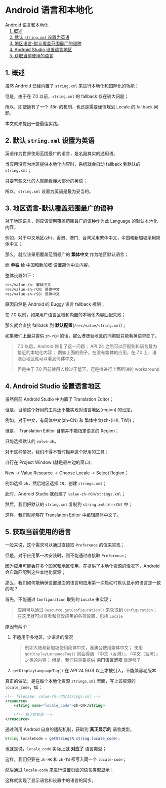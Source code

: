 # Android 语言和本地化

<!-- MDTOC maxdepth:6 firsth1:1 numbering:0 flatten:0 bullets:0 updateOnSave:1 -->

[Android 语言和本地化](#android-语言和本地化)   
&emsp;[1. 概述](#1-概述)   
&emsp;[2. 默认 `string.xml` 设置为英语](#2-默认-stringxml-设置为英语)   
&emsp;[3. 地区语言-默认覆盖范围最广的语种](#3-地区语言-默认覆盖范围最广的语种)   
&emsp;[4. Android Studio 设置语言地区](#4-android-studio-设置语言地区)   
&emsp;[5. 获取当前使用的语言](#5-获取当前使用的语言)   

<!-- /MDTOC -->

## 1. 概述

虽然 Android 已经内置了 `string.xml` 来进行本地化和国际化的功能；

但是，由于在 7.0 以前，`string.xml` 的 fallback 存在较大问题；

所以，即使拥有了一个 i18n 的机制，也还是需要谨慎规划 Locale 的 fallback 问题。

本文就来提出一些最佳实践。

## 2. 默认 `string.xml` 设置为英语

英语作为世界使用范围最广的语言，是名副其实的通用语。

当应用没有为地区提供本地化内容时，系统就会自动 fallback 到默认的 `string.xml`；

只要有些文化的人就能看懂大部分的英语；

所以，`string.xml` 设置为英语是最为妥当的。

## 3. 地区语言-默认覆盖范围最广的语种

对于地区语言，则应该使用覆盖范围最广的语种作为此 Language 的默认本地化内容。

例如，对于中文地区(zh)，香港、澳门、台湾采用繁体中文，中国和新加坡采用简体中文；

那么，就应该采用覆盖范围最广的 **繁体中文** 作为地区默认语言；

而 **单独** 给 中国和新加坡 设置简体中文内容。

整体设置如下：

```bash
res/value-zh: 繁体中文
res/value-zh-rCN: 简体中文
res/value-zh-rSG: 简体中文
```

原因自然是 Android 的 Buggy 语言 fallback 机制；

在 7.0 以前，如果用户语言区域和内置的本地化内容匹配失败；

那么就会直接 fallback 到 **默认配置**(`/res/value/string.xml`)；

如果我们上面只提供 `zh-rCN` 的话，那么港澳台地区的同胞就只能看英语界面了。

> 7.0 以后，Android 修复了这一问题；
> API 24 之后可以匹配到和语言最为接近的本地化内容；
> 例如上面的例子，在没有繁体的应用，在 7.0 上，港澳台地区就可以看到简体中文。
>
> 但是由于 7.0 目前使用人数过于低下，还是得进行上面所讲的 workaround

## 4. Android Studio 设置语言地区

虽然目前 Android Studio 中内置了 Translation Editor；

但是，目前这个好用的工具还不能实现对语言地区(region) 的设定。

例如，对于中文，有简体中文(zh-CN) 和 繁体中文(zh-{HK, TW})；

但是， Translation Editor 目前并不能指定语言的 Region；

只能选择默认的 `value-zh`。

对于这种情况，我们不得不暂时抛弃这个好用的工具；

自行在 Project Window (就是最左边的窗口):

New -> Value Resource -> Choose Locale -> Select Region；

例如选择 `zh`，然后地区选择 `CN`，创建 `strings.xml`；

此时，Android Studio 就创建了 `value-zh-rCN/strings.xml`；

然后，我们把默认的 `string.xml` 复制到 `string.xml(zh-rCN)`  中；

这样，我们就能够在 Translation Editor 中编辑简体中文了。

## 5. 获取当前使用的语言

一般来说，这个需求可以通过直接取 `Preference` 的值来实现；

但是，对于应用第一次安装时，则不能通过直接取 `Preference`；

因为应用可能会在多个国家和地区使用，在提供了本地化资源的情况下，Android 会自动匹配到这些本地化资源；

那么，我们如何能确保设置里面的语言和应用第一次启动时默认显示的语言是一致的呢？

首先，不能通过 `Configuration` 取到的 `Locale`  来实现；

> 应用可以通过 `Resource.getConfiguration()` 来获取到 `Configuration`；
> 在这里就可以查看和修改应用的各项设置，包括 `Locale`

原因有两个：

1. 不适用于多地区，少语言的情况

    > 例如大陆和新加坡使用简体中文，港澳台使用繁体中文；
    > 使用 `getDisplayLanguageTag()` 则会得到 『中文（香港）』、『中文（台湾）』之类的内容；
    > 但是，我们只需要提供 **两门语言选项** 就足够了

2. `getDisplayLanguageTag()` 在 API 24 (6.0) 以上才被引入，不能兼容老版本

真正的做法，是在每个本地化资源 `strings.xml` 里面，写上该资源的 `locale_code`，如：

```xml
<!-- filename: value-zh-rCN/strings.xml -->
<resource>
    <string name="locale_code">zh-CN</string>

    <!-- 剩下的资源 -->
</resource>
```

通过利用 Android 自身的适配机制，获取到 **真正显示的** 语言类型。

```java
String localeCode = getString(R.string.locale_code);
```

也就是说，`locale_code` 实际上就 **对应了** 语言类型；

这样，我们只要在 `zh-HK` 和 `zh-TW` 都写入同一个 `locale-code`；

然后通过 `locale-code` 来进行设置页面的语言类型显示；

这样就实现了显示语言和设置中的语言的同步。
